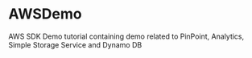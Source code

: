 # AWSDemo

AWS SDK Demo tutorial containing demo related to PinPoint, Analytics, Simple Storage Service and Dynamo DB
